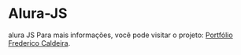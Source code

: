 # Alura-JS
alura JS
Para mais informações, você pode visitar o projeto: [Portfólio Frederico Caldeira](https://dericofredy.github.io/Alura-JS/).
